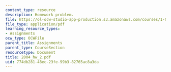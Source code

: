 ```yaml
---
content_type: resource
description: Homework problem.
file: https://ol-ocw-studio-app-production.s3.amazonaws.com/courses/1-054-mechanics-and-design-of-concrete-structures-spring-2004/774db28148ec23fe99b382765ac8a3da_2004_hw_2.pdf
file_type: application/pdf
learning_resource_types:
- Assignments
ocw_type: OCWFile
parent_title: Assignments
parent_type: CourseSection
resourcetype: Document
title: 2004_hw_2.pdf
uid: 774db281-48ec-23fe-99b3-82765ac8a3da
---
```

